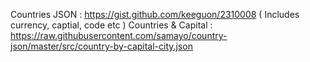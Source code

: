 Countries JSON : https://gist.github.com/keeguon/2310008 ( Includes currency, captial, code etc )
Countries & Capital : https://raw.githubusercontent.com/samayo/country-json/master/src/country-by-capital-city.json